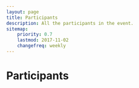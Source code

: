 ```yaml
---
layout: page
title: Participants
description: All the participants in the event.
sitemap:
    priority: 0.7
    lastmod: 2017-11-02
    changefreq: weekly
---
```

<h1>Participants</h1>

<div id="row" class="row">

</div>


<script>
var array = [
  ["Tino Kreutzer"," York University"  ],
  ["Prativa Baral"," York University"  ],
  ["Bobi Morris"," International Rescue Committee"  ],
  ["William Martin"," Catholic Relief Services"  ],
  ["Ruwan Rataynake"," London School of Hygiene & Tropical Medicine"  ],
  ["Paula Tenaglia"," Action Against Hunger"  ],
  ["Kusum Hachhethu"," World Food Program (mVAM)"  ],
  ["Sandie Walton-Ellery"," ACAPS"  ],
  ["Richard Matthew"," University of California - Irvine"  ],
  ["Jochen Schubert"," University of California - Irvine"  ],
  ["Sifat Reazi"," University of California - Irvine"  ],
  ["Lauren Bateman"," IFRC"  ],
  ["Patrick Vinck"," Harvard Humanitarian Initiative"  ],
  ["Pavel Nabutovsky"," Quoin Inc."  ],
  ["Chris Houston"," Grand Challenges Canada"  ],
  ["Cecilie Hestbæk"," Elrha"  ],
  ["Dan Joseph"," IFRC"  ],
  ["Daliah Adler"," York University"  ],
  ["Syed Imran Ali"," York University"  ],
  ["Aijun An"," York University"  ],
  ["Ali Asgary"," York University"  ],
  ["Mazyar Fallah"," York University"  ],
  ["Raphael Aguiar"," York University"  ],
  ["Parke Godfrey"," York University"  ],
  ["Michaela Hynie"," York University"  ],
  ["Rahmah Khalid"," York University"  ],
  ["Usman Khan"," York University"  ],
  ["James Orbinski"," York University"  ],
  ["Spiros Pagiatakis"," York University"  ],
  ["Quazi Rahman"," York University"  ],
  ["Steven Wang"," York University"  ],
  ["Mary Wiktorowicz"," York University"  ],
  ["J.L. Crosbie"," MSF Canada"  ],
  ["Oren Jalon"," Independent"  ],
  ["Ben Harvey"," UNHCR"  ],
  ["Jennie Phillips"," University of Toronto"  ],
  ["Mathieu Poirier"," York University"  ],
  ["Aria Ilyad Ahmad"," York University"  ],
  ["Mark Adkins"," York University"  ],
  ["Georges Monette"," York University"  ],
  ["Elena Chopyak"," International Rescue Committee"  ],
  ["Manos Papagelis"," York University"  ],
  ["Seyed Moghadas"," York University"  ],
  ["Jana Daher"," Action Against Hunger"  ],
  ["Farzaneh Heidari"," York University"  ],
  ["Xuan Li"," York University"  ],
  ["Tilemachos Pechlivanoglou"," York University"  ],
  ["Francois Claveau"," Université de Sherbrooke"  ],
  ["Fatima Mussa"," York University"  ],
  ["Catherine Pagiatakis"," National Research Council Canada"  ],
  ["Guillaume Dandurand"," Université de Sherbrooke"  ],
  ["Jean-Francois Dubé"," Université de Sherbrooke"  ],
  ["Gautham Krishnaraj"," Humanitarian Health Ethics Research Group & Field Innovation Team"  ],
  ["Victoria Sauveplane"," University of Toronto"  ],
  ["Donna Dupont"," Purple Compass"  ],
  ["Edmond Wach"," CartONG"  ],
  ["Aaron de Mello"," Independent"  ],
  ["Robert DiRaddo"," National Research Council Canada"  ],
  ["Shubhdeep Nagi"," York University"  ],
  ["Elena Gianni"," The New York Times"  ],
  ["Daniel Sellen"," University of Toronto"  ],
  ["Gabriela Gonzalez Martinez"," York University"  ],
  ["Maxym Malynowsky"," REACH"  ],
  ["Nasser Alsadhan"," Queen's University"  ],
  ["James Madhier"," "  ],
  ["Michael Moszczynski"," "  ],
  ["Tarek Elgebely"," "  ],
  ["Tamara Glazer"," "  ],
  ["Anna Bellos"," "  ]
]

array.sort(function(a, b) {
    var textA = a[0].toUpperCase();
    var textB = b[0].toUpperCase();
    return (textA < textB) ? -1 : (textA > textB) ? 1 : 0;
});

var x = document.getElementById("row");
for (let i = 0; i < array.length; i++) {
    var div = document.createElement('div');
    div.className = "4u 12u$(small)";
    div.classList.add("boxes");
    
    var item = document.createElement('span');
    item.className = "name";
    item.appendChild(document.createTextNode(array[i][0]));
    item.appendChild(document.createElement("br"));
    div.appendChild(item);
    
    var org = document.createElement('span');
    org.className = "org";
    org.appendChild(document.createTextNode(array[i][1]));
    div.appendChild(org);
   
    x.appendChild(div);
}
</script>


